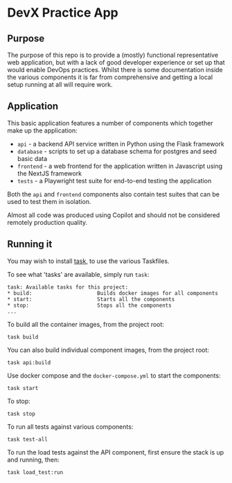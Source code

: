 # DevX Practice App

## Purpose

The purpose of this repo is to provide a (mostly) functional representative web application, but with a lack of good developer experience or set up that would enable DevOps practices. Whilst there is some documentation inside the various components it is far from comprehensive and getting a local setup running at all will require work.

## Application

This basic application features a number of components which together make up the application:

- `api` - a backend API service written in Python using the Flask framework
- `database` - scripts to set up a database schema for postgres and seed basic data
- `frontend` - a web frontend for the application written in Javascript using the NextJS framework
- `tests` - a Playwright test suite for end-to-end testing the application

Both the `api` and `frontend` components also contain test suites that can be used to test them in isolation.

Almost all code was produced using Copilot and should not be considered remotely production quality.

## Running it

You may wish to install [task](https://taskfile.dev/installation/), to use the various Taskfiles.  

To see what 'tasks' are available, simply run `task`:

    task: Available tasks for this project:
    * build:                     Builds docker images for all components
    * start:                     Starts all the components
    * stop:                      Stops all the components
    ...

To build all the container images, from the project root:

    task build

You can also build individual component images, from the project root:

    task api:build

Use docker compose and the `docker-compose.yml` to start the components:

    task start

To stop:

    task stop

To run all tests against various components:

    task test-all

To run the load tests against the API component, first ensure the stack is up and running, then:

    task load_test:run

